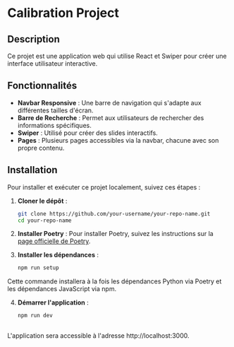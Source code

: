 # Calibration Project

## Description

Ce projet est une application web qui utilise React et Swiper pour créer une interface utilisateur interactive. 

## Fonctionnalités

- **Navbar Responsive** : Une barre de navigation qui s'adapte aux différentes tailles d'écran.
- **Barre de Recherche** : Permet aux utilisateurs de rechercher des informations spécifiques.
- **Swiper** : Utilisé pour créer des slides interactifs.
- **Pages** : Plusieurs pages accessibles via la navbar, chacune avec son propre contenu.

## Installation

Pour installer et exécuter ce projet localement, suivez ces étapes :

1. **Cloner le dépôt** :

   ```sh
   git clone https://github.com/your-username/your-repo-name.git
   cd your-repo-name 

2. **Installer Poetry** : Pour installer Poetry, suivez les instructions sur la [page officielle de Poetry](https://python-poetry.org/docs/#installation).

3. **Installer les dépendances** :

    ```sh
    npm run setup
    
Cette commande installera à la fois les dépendances Python via Poetry et les dépendances JavaScript via npm.

4. **Démarrer l'application** :

    ```sh
    npm run dev
  
L'application sera accessible à l'adresse http://localhost:3000.
